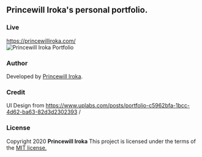 ## Princewill Iroka's personal portfolio. 
### Live
https://princewilliroka.com/ \
![Princewill Iroka Portfolio](https://imgur.com/qsbmVZB.png)
### Author
Developed by [Princewill Iroka](https://princewilliroka.com/).
### Credit
UI Design from https://www.uplabs.com/posts/portfolio-c5962bfa-1bcc-4d62-ba63-82d3d2302393 /
### License
Copyright 2020 **Princewill Iroka**
This project is licensed under the terms of the [MIT license.](https://github.com/PrincewillIroka/my-personal-portfolio/blob/master/LICENSE)

